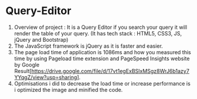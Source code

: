 # Query-Editor
1. Overview of project : It is a Query Editor if you search your query it will render the table of your query. 
(It has tech stack : HTML5, CSS3, JS, jQuery and Bootstrap)
2. The JavaScript framework is jQuery as it is faster and easier.
3. The page load time of application is 1086ms and how you measured this time by using Pageload time extension and PageSpeed Insights website by Google Result[https://drive.google.com/file/d/17vt1egExBSlxMSgz8WrJ6b1azy7YYqgZ/view?usp=sharing].
4. Optimisations i did to decrease the load time or increase performance is i optimized the image and minified the code.
